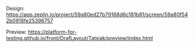 Design: https://app.zeplin.io/project/59a80ed27b79168d6c181b81/screen/59a80f542b0918fe25398757

Preview: https://platform-for-testing.github.io/front/DrafLayout/Tatsiak/preview/index.html